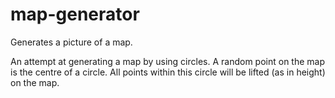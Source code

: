 # map-generator
Generates a picture of a map.

An attempt at generating a map by using circles. A random point on the map is the centre of a circle. All points within this circle will be lifted (as in height) on the map.
